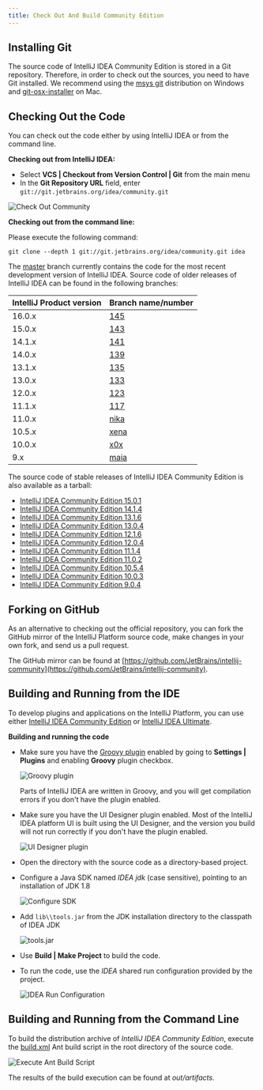 ```yaml
---
title: Check Out And Build Community Edition
---
```


## Installing Git

The source code of IntelliJ IDEA Community Edition is stored in a Git repository. Therefore, in order to check out the sources, you need to have Git installed. We recommend using the [msys git](https://msysgit.github.io) distribution on Windows and [git-osx-installer](http://code.google.com/p/git-osx-installer/) on Mac.

## Checking Out the Code

You can check out the code either by using IntelliJ IDEA or from the command line.

**Checking out from IntelliJ IDEA:**
 
* Select **VCS \| Checkout from Version Control \| Git** from the main menu
* In the **Git Repository URL** field, enter `git://git.jetbrains.org/idea/community.git`

![Check Out Community](img/check_out_community.png)

**Checking out from the command line:**

Please execute the following command:

```
git clone --depth 1 git://git.jetbrains.org/idea/community.git idea
```

The [master](https://github.com/JetBrains/intellij-community/tree/master) branch currently contains the code for the most recent development version of IntelliJ IDEA. Source code of older releases of IntelliJ IDEA can be found in the following branches:

| IntelliJ Product version | Branch name/number                                                |
|:-------------------------|:------------------------------------------------------------------|
| 16.0.x                   | [145](https://github.com/JetBrains/intellij-community/tree/145)   |
| 15.0.x                   | [143](https://github.com/JetBrains/intellij-community/tree/143)   |
| 14.1.x                   | [141](https://github.com/JetBrains/intellij-community/tree/141)   |
| 14.0.x                   | [139](https://github.com/JetBrains/intellij-community/tree/139)   |
| 13.1.x                   | [135](https://github.com/JetBrains/intellij-community/tree/135)   |
| 13.0.x                   | [133](https://github.com/JetBrains/intellij-community/tree/133)   |
| 12.0.x                   | [123](https://github.com/JetBrains/intellij-community/tree/123)   |
| 11.1.x                   | [117](https://github.com/JetBrains/intellij-community/tree/117)   |
| 11.0.x                   | [nika](https://github.com/JetBrains/intellij-community/tree/nika) |
| 10.5.x                   | [xena](https://github.com/JetBrains/intellij-community/tree/xena) |
| 10.0.x                   | [x0x](https://github.com/JetBrains/intellij-community/tree/x0x)   |
| 9.x                      | [maia](https://github.com/JetBrains/intellij-community/tree/maia) |


The source code of stable releases of IntelliJ IDEA Community Edition is also available as a tarball:

- [IntelliJ IDEA Community Edition 15.0.1](http://download.jetbrains.com/idea/ideaIC-15.0.1-src.tar.bz2)
- [IntelliJ IDEA Community Edition 14.1.4](http://download.jetbrains.com/idea/ideaIC-14.1.4-src.tar.bz2)
- [IntelliJ IDEA Community Edition 13.1.6](http://download.jetbrains.com/idea/ideaIC-13.1.6-src.tar.bz2)
- [IntelliJ IDEA Community Edition 13.0.4](http://download.jetbrains.com/idea/ideaIC-13.0.4-src.tar.bz2)
- [IntelliJ IDEA Community Edition 12.1.6](http://download.jetbrains.com/idea/ideaIC-12.1.6-src.tar.bz2)
- [IntelliJ IDEA Community Edition 12.0.4](http://download.jetbrains.com/idea/ideaIC-12.0.4-src.tar.bz2)
- [IntelliJ IDEA Community Edition 11.1.4](http://download.jetbrains.com/idea/ideaIC-11.1.4-src.tar.bz2)
- [IntelliJ IDEA Community Edition 11.0.2](http://download.jetbrains.com/idea/ideaIC-11.0.2-src.tar.bz2)
- [IntelliJ IDEA Community Edition 10.5.4](http://download.jetbrains.com/idea/ideaIC-10.5.4-src.tar.bz2)
- [IntelliJ IDEA Community Edition 10.0.3](http://download.jetbrains.com/idea/ideaIC-10.0.3-src.tar.bz2)
- [IntelliJ IDEA Community Edition 9.0.4](http://download.jetbrains.com/idea/ideaIC-9.0.4-src.tar.bz2)

## Forking on GitHub

As an alternative to checking out the official repository, you can fork the GitHub mirror of the IntelliJ Platform source code, make changes in your own fork, and send us a pull request.

The GitHub mirror can be found at [https://github.com/JetBrains/intellij-community](https://github.com/JetBrains/intellij-community).

## Building and Running from the IDE

To develop plugins and applications on the IntelliJ Platform, you can use either [IntelliJ IDEA Community Edition](https://www.jetbrains.com/idea/download/) or [IntelliJ IDEA Ultimate](https://www.jetbrains.com/idea/download/).

**Building and running the code**

*  Make sure you have the [Groovy plugin](https://plugins.jetbrains.com/plugin/1524) enabled by going to **Settings \| Plugins** and enabling **Groovy** plugin checkbox.

   ![Groovy plugin](img/groovy_plugin_enabled.png)

   Parts of IntelliJ IDEA are written in Groovy, and you will get compilation errors if you don't have the plugin enabled.

*  Make sure you have the UI Designer plugin enabled. Most of the IntelliJ IDEA platform UI is built using the UI Designer, and the version you build will not run correctly if you don't have the plugin enabled.

   ![UI Designer plugin](img/ui_designer_plugin_enabled.png)

*  Open the directory with the source code as a directory-based project.
*  Configure a Java SDK named *IDEA jdk* (case sensitive), pointing to an installation of JDK 1.8

   ![Configure SDK](img/configure_sdk.png)

*  Add `lib\\tools.jar` from the JDK installation directory to the classpath of IDEA JDK

   ![tools.jar](img/tools_jar.png)

*  Use **Build \| Make Project** to build the code.
*  To run the code, use the *IDEA* shared run configuration provided by the project.

   ![IDEA Run Configuration](img/idea_run_configuration.png)

## Building and Running from the Command Line

To build the distribution archive of *IntelliJ IDEA Community Edition*, execute the [build.xml](upsource:///build.xml) Ant build script in the root directory of the source code.

![Execute Ant Build Script](img/ant_build_xml.png)


The results of the build execution can be found at *out/artifacts*.
